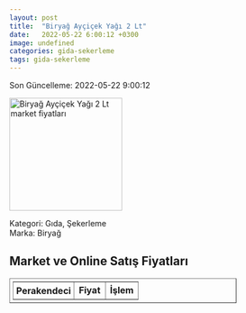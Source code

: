 ```yaml
---
layout: post
title:  "Biryağ Ayçiçek Yağı 2 Lt"
date:   2022-05-22 6:00:12 +0300
image: undefined
categories: gida-sekerleme
tags: gida-sekerleme
---
```


Son Güncelleme: 2022-05-22 9:00:12

<img src="undefined" width="200" alt="Biryağ Ayçiçek Yağı 2 Lt market fiyatları" />

Kategori: Gıda, Şekerleme
<br />
Marka: Biryağ

<h2>Market ve Online Satış Fiyatları</h2>

<table border="1" style="padding: 5px;width:80%;">
  <tr>
    <td style="padding: 5px;"><strong>Perakendeci</strong></td>
    <td><strong>Fiyat</strong></td>
    <td><strong>İşlem</strong></td>
  </tr>
  
</table>

